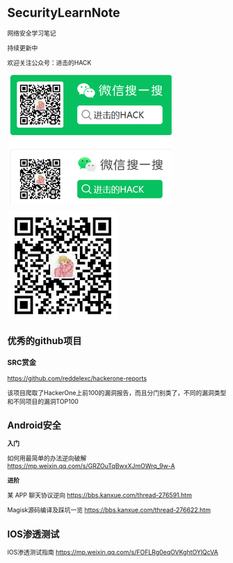 # SecurityLearnNote
 网络安全学习笔记

持续更新中



欢迎关注公众号：进击的HACK

![image-20230328214553752](README.assets/image-20230328214553752.png)

![image-20230328214607660](README.assets/image-20230328214607660.png)



## 优秀的github项目

### SRC赏金

https://github.com/reddelexc/hackerone-reports

该项目爬取了HackerOne上前100的漏洞报告，而且分门别类了，不同的漏洞类型和不同项目的漏洞TOP100





## Android安全



**入门**

如何用最简单的办法逆向破解 https://mp.weixin.qq.com/s/GRZOuTqBwxXJmOWrq_9w-A



**进阶**

某 APP 聊天协议逆向 https://bbs.kanxue.com/thread-276591.htm

Magisk源码编译及踩坑一览 https://bbs.kanxue.com/thread-276622.htm



## IOS渗透测试

IOS渗透测试指南 https://mp.weixin.qq.com/s/FOFLRg0eqOVKghtOYlQcVA



